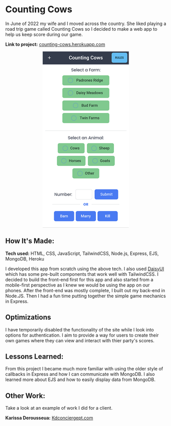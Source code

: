 # Counting Cows
In June of 2022 my wife and I moved across the country. She liked playing a road trip game called Counting Cows so I decided to make a web app to help us keep score during our game.

**Link to project:** [counting-cows.herokuapp.com](https://counting-cows.herokuapp.com/)

<p align="center" ><img align="center" src="https://github.com/Blake-Larson/counting-cows/blob/main/images/page.png" alt="The inital view of Counting Cows" /></p>

## How It's Made:

**Tech used:** HTML, CSS, JavaScript, TailwindCSS, Node.js, Express, EJS, MongoDB, Heroku

I developed this app from scratch using the above tech. I also used [DaisyUI](https://daisyui.com/docs/use/) which has some pre-built components that work well with TailwindCSS. I decided to build the front-end first for this app and also started from a mobile-first perspective as I knew we would be using the app on our phones. After the front-end was mostly complete, I built out my back-end in Node.JS. Then I had a fun time putting together the simple game mechanics in Express. 

## Optimizations
I have temporarily disabled the functionality of the site while I look into options for authentication. I aim to provide a way for users to create their own games where they can view and interact with thier party's scores.

## Lessons Learned:
From this project I became much more familiar with using the older style of callbacks in Express and how I can communicate with MongoDB. I also learned more about EJS and how to easily display data from MongoDB.


## Other Work:
Take a look at an example of work I did for a client.

**Karissa Derousseua:** [Kdconciergept.com](https://kdconciergept.com/)




